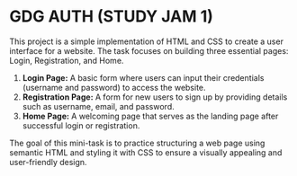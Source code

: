 # GDG AUTH (STUDY JAM 1)

This project is a simple implementation of HTML and CSS to create a user interface for a website. The task focuses on building three essential pages: Login, Registration, and Home.

1. **Login Page:** A basic form where users can input their credentials (username and password) to access the website.
2. **Registration Page:** A form for new users to sign up by providing details such as username, email, and password.
3. **Home Page:** A welcoming page that serves as the landing page after successful login or registration.

The goal of this mini-task is to practice structuring a web page using semantic HTML and styling it with CSS to ensure a visually appealing and user-friendly design.
